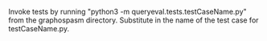 Invoke tests by running "python3 -m queryeval.tests.testCaseName.py" from the graphospasm directory. Substitute in the name of the test case for testCaseName.py.